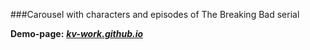 ###Carousel with characters and episodes of The Breaking Bad serial

**Demo-page:**
***[kv-work.github.io](https://kv-work.github.io/breaking-bad-carousel/)***